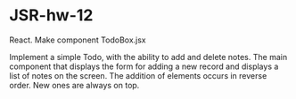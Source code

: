 # JSR-hw-12
React. Make component TodoBox.jsx

Implement a simple Todo, with the ability to add and delete notes.
The main component that displays the form for adding a new record and displays
a list of notes on the screen. The addition of elements occurs in reverse order.
New ones are always on top.